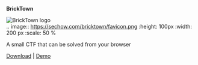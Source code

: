 **BrickTown**   
   
![BrickTown logo](https://sechow.com/bricktown/favicon.png)   
.. image:: https://sechow.com/bricktown/favicon.png
   :height: 100px
   :width: 200 px
   :scale: 50 %
   
A small CTF that can be solved from your browser   
   
[Download](https://github.com/Abhi-M/bricktown/archive/master.zip) | [Demo](http://windowsten10.com/bricktown/)
